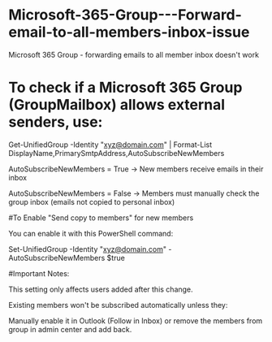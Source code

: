 # Microsoft-365-Group---Forward-email-to-all-members-inbox-issue
Microsoft 365 Group - forwarding emails to all member inbox doesn't work 

# To check if a Microsoft 365 Group (GroupMailbox) allows external senders, use:


Get-UnifiedGroup -Identity "xyz@domain.com" | Format-List DisplayName,PrimarySmtpAddress,AutoSubscribeNewMembers


AutoSubscribeNewMembers = True →  New members receive emails in their inbox

AutoSubscribeNewMembers = False → Members must manually check the group inbox (emails not copied to personal inbox)

#To Enable "Send copy to members" for new members

You can enable it with this PowerShell command:


Set-UnifiedGroup -Identity "xyz@domain.com" -AutoSubscribeNewMembers $true



#Important Notes:

This setting only affects users added after this change.

Existing members won't be subscribed automatically unless they:

Manually enable it in Outlook (Follow in Inbox) or remove the members from group in admin center and add back. 




